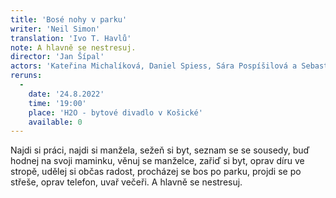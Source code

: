 ```yaml
---
title: 'Bosé nohy v parku'
writer: 'Neil Simon'
translation: 'Ivo T. Havlů'
note: A hlavně se nestresuj.
director: 'Jan Šípal'
actors: 'Kateřina Michalíková, Daniel Spiess, Sára Pospíšilová a Sebastian Vopěnka. V roli Opraváře telefonů jako hostující hvězda hraje student Katedry činoherního divadla DAMU Prokop Košář.'
reruns:
  -
    date: '24.8.2022'
    time: '19:00'
    place: 'H2O - bytové divadlo v Košické'
    available: 0
---
```

Najdi si práci, najdi si manžela, sežeň si byt, seznam se se sousedy, buď hodnej na svoji maminku, věnuj se manželce, zařiď si byt, oprav díru ve stropě, udělej si občas radost, procházej se bos po parku, projdi se po střeše, oprav telefon, uvař večeři.
A hlavně se nestresuj.
